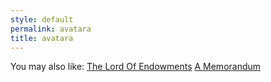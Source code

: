 ```yaml
---
style: default
permalink: avatara
title: avatara
---
```

You may also like:
[The Lord Of Endowments](http://scp-wiki.net/the-lord-of-endowments)
[A Memorandum](http://scp-wiki.net/a-memorandum)
